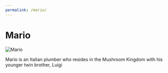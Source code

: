 ```yaml
---
permalink: /mario/
---
```

# Mario

![Mario](/fandoms/assets/images/mario.jpg)

Mario is an Italian plumber who resides in the Mushroom Kingdom with his younger twin brother, Luigi